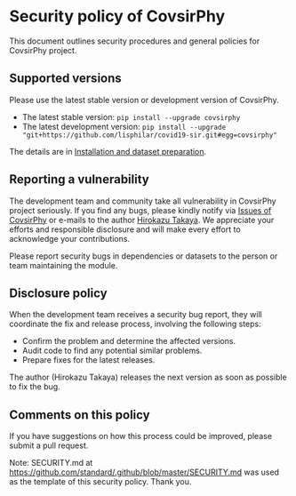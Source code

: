 # Security policy of CovsirPhy

This document outlines security procedures and general policies for CovsirPhy project.

## Supported versions

Please use the latest stable version or development version of CovsirPhy.

- The latest stable version: `pip install --upgrade covsirphy`
- The latest development version: `pip install --upgrade "git+https://github.com/lisphilar/covid19-sir.git#egg=covsirphy"`

The details are in [Installation and dataset preparation](https://lisphilar.github.io/covid19-sir/INSTALLATION.html).

## Reporting a vulnerability

The development team and community take all vulnerability in CovsirPhy project seriously.
If you find any bugs, please kindly notify via [Issues of CovsirPhy](https://github.com/lisphilar/covid19-sir/issues) or e-mails to the author [Hirokazu Takaya](lisphilar@outlook.jp). We appreciate your efforts and responsible disclosure and will make every effort to acknowledge your contributions.

Please report security bugs in dependencies or datasets to the person or team maintaining the module.

## Disclosure policy

When the development team receives a security bug report, they will coordinate the fix and release process, involving the following steps:

- Confirm the problem and determine the affected versions.
- Audit code to find any potential similar problems.
- Prepare fixes for the latest releases.

The author (Hirokazu Takaya) releases the next version as soon as possible to fix the bug.

## Comments on this policy

If you have suggestions on how this process could be improved, please submit a pull request.

Note:
SECURITY.md at <https://github.com/standard/.github/blob/master/SECURITY.md> was used as the template of this security policy.
Thank you.
